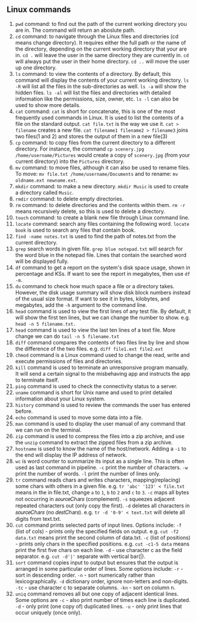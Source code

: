 ## Linux commands

1. ```pwd``` command: to find out the path of the current working directory you are in. The command will return an aboslute path.
2. ```cd``` command: to navigate through the Linux files and directories (cd means change directory). It requires either the full path or the name of the directory, depending on the current working directory that your are in. ```cd .``` will leave the user in the same directory they are currently in. ```cd``` will always put the user in their home directory. ```cd ..``` will move the user up one directory. 
3. ```ls``` command: to view the contents of a directory. By default, this command will display the contents of your current working directory. ```ls -R``` will list all the files in the sub-directories as well. ```ls -a``` will show the hidden files. ```ls -al``` will list the files and directories with detailed information like the permissions, size, owner, etc. ```ls -l``` can also be used to show more details.
4. ```cat``` command: ```cat``` is short for concatenate, this is one of the most frequently used commands in Linux. It is used to list the contents of a file on the standard output. ```cat file.txt``` is the way we use it. ```cat > filename``` creates a new file. ```cat filename1 filename2 > filename3``` joins two files(1 and 2) and stores the output of them in a new file(3)
5. ```cp``` command: to copy files from the current directory to a different directory. For instance, the command ```cp scenery.jpg /home/username/Pictures``` would create a copy of ```scenery.jpg``` (from your current directory) into the ```Pictures``` directory.
6. ```mv``` command: to move files, although it can also be used to rename files. To move: ```mv file.txt /home/username/Documents``` and to rename: ```mv oldname.ext newname.ext```.
7. ```mkdir``` command: to make a new directory. ```mkdir Music``` is used to create a directory called ```Music```.
8. ```rmdir``` command: to delete empty directories.
9. ```rm``` command: to delete directories and the contents within them. ```rm -r``` means recursively delete, so this is used to delete a directory.
10. ```touch``` command: to create a blank new file through Linux command line.
11. ```locate``` command: search any files containing the following word. ```locate book``` is used to search any files that contain book. 
12. ```find -name notes.txt``` is used to find the path of notes.txt from the current directory.
13. ```grep``` search words in given file. ```grep blue notepad.txt``` will search for the word blue in the notepad file. Lines that contain the searched word will be displayed fully.
14. ```df``` command to get a report on the system's disk space usage, shown in percentage and KSs. If want to see the report in megabytes, then use ```df -m```.
15. ```du``` command to check how much space a file or a directory takes. However, the disk usage summary will show disk block numbers instead of the usual size format. If want to see it in bytes, kilobytes, and megabytes, add the ```-h``` argument to the command line.
16. ```head``` command is used to view the first lines of any test file. By default, it will show the first ten lines, but we can change the number to show. e.g. ```head -n 5 filename.txt.```
17. ```head``` command is used to view the last ten lines of a text file. More change we can do ```tail -n 5 filename.txt```
18. ```diff``` command compares the contents of two files line by line and show the difference of the two files. e.g. ```diff file1.ext file2.ext```
19. ```chmod``` command is a Linux command used to change the read, write and execute permissions of files and directories.
20. ```kill``` command is used to terminate an unresponsive program manually. It will send a certain signal to the misbehaving app and instructs the app to terminate itself.
21. ```ping``` command is used to check the connectivity status to a server.
22. ```uname``` command is short for Unix name and used to print detailed information about your Linux system.
23. ```history``` command is used to review the commands the user has entered before.
24. ```echo``` command is used to move some data into a file.
25. ```man``` command is used to display the user manual of any command that we can run on the terminal.
26. ```zip``` command is used to compress the files into a zip archive, and use the ```unzip``` command to extract the zipped files from a zip archive.
27. ```hostname``` is used to know the name of the host/network. Adding a ```-i``` to the end will display the IP address of network.
28. ```wc``` is word counter to summarize its input as a single line. This is often used as last command in pipeline. ```-c```  print the number of characters. ```-w```  print the number of words. ```-l```  print the number of lines only.
29. ```tr``` command reads chars and writes characters, mapping(replacing) some chars with others in a given file. e.g. ```tr 'abc' '123' < file.txt``` means in the in file.txt, change `a` to `1`, `b` to `2` and `c` to `3`. ```-c``` maps all bytes not occurring in 𝑠𝑜𝑢𝑟𝑐𝑒𝐶ℎ𝑎𝑟𝑠 (complement). ```-s``` squeezes adjacent repeated characters out (only copy the first). ```-d``` deletes all characters in 𝑠𝑜𝑢𝑟𝑐𝑒𝐶ℎ𝑎𝑟𝑠 (no 𝑑𝑒𝑠𝑡𝐶ℎ𝑎𝑟𝑠). e.g. ```tr -d '0-9' < text.txt``` will delete all digits from text.txt.
30. ```cut``` command prints selected parts of input lines. Options include: ```-f``` (list of cols) - prints only the specified fields on output. e.g. ```cut -f2 data.txt``` means print the second column of data.txt. ```-c``` (list of positions) - prints only chars in the specified positions. e.g. ```cut -c1-5 data``` means print the first five chars on each line. ```-d``` - use character c as the field separator. e.g. ```cut -d'|'``` separate with vertical bar(|).
31. ```sort``` command copies input to output but ensures that the output is arranged in some particular order of lines. Some options include: ```-r``` - sort in descending order. ```-n``` - sort numerically rather than lexicographically. ```-d``` dictionary order, ignore non-letters and non-digits. ```-tc``` - use character c to separate columns. ```-kn``` - sort on column n.
32. ```uniq``` command removes all but one copy of adjacent identical lines. Some options are ```-c``` - also print number of times each line is duplicated. ```-d``` - only print (one copy of) duplicated lines. ```-u``` - only print lines that occur uniquely (once only).

